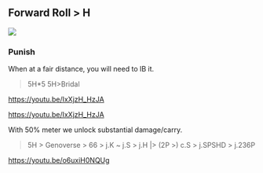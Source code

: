 ## Forward Roll > H

![](https://www.dustloop.com/wiki/images/thumb/f/f2/GGXRD_Millia_Digitalis.png/210px-GGXRD_Millia_Digitalis.png)

### Punish

When at a fair distance, you will need to IB it.

> 5H*5
> 5H>Bridal

https://youtu.be/IxXjzH_HzJA

https://youtu.be/IxXjzH_HzJA

With 50% meter we unlock substantial damage/carry.

> 5H > Genoverse > 66 > j.K ~ j.S > j.H |> (2P >) c.S > j.SPSHD > j.236P

https://youtu.be/o6uxiH0NQUg

